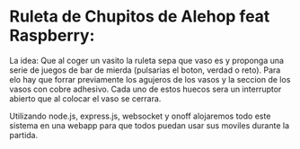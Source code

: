 # Ruleta de Chupitos de Alehop feat Raspberry:

La idea: Que al coger un vasito la ruleta sepa que vaso es y proponga una serie de juegos de bar de mierda (pulsarias el boton, verdad o reto). Para elo hay que forrar previamente los agujeros de los vasos y la seccion de los vasos con cobre adhesivo. Cada uno de estos huecos sera un interruptor abierto que al colocar el vaso se cerrara. 

Utilizando node.js, express.js, websocket y onoff alojaremos todo este sistema en una webapp para que todos puedan usar sus moviles durante la partida.
